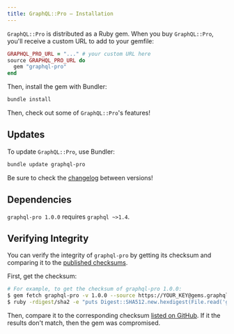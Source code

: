 ```yaml
---
title: GraphQL::Pro — Installation
---
```


`GraphQL::Pro` is distributed as a Ruby gem. When you buy `GraphQL::Pro`, you'll receive a custom URL to add to your gemfile:

```ruby
GRAPHQL_PRO_URL = "..." # your custom URL here
source GRAPHQL_PRO_URL do
  gem "graphql-pro"
end
```

Then, install the gem with Bundler:

```sh
bundle install
```

Then, check out some of `GraphQL::Pro`'s features!

## Updates

To update `GraphQL::Pro`, use Bundler:

```sh
bundle update graphql-pro
```

Be sure to check the [changelog](https://github.com/rmosolgo/graphql-ruby/blob/master/CHANGELOG-pro.md) between versions!

## Dependencies

`graphql-pro 1.0.0` requires `graphql ~>1.4`.

## Verifying Integrity

You can verify the integrity of `graphql-pro` by getting its checksum and comparing it to the [published checksums](https://github.com/rmosolgo/graphql-ruby/blob/master/guides/pro/checksums).

First, get the checksum:

```sh
# For example, to get the checksum of graphql-pro 1.0.0:
$ gem fetch graphql-pro -v 1.0.0 --source https://YOUR_KEY@gems.graphql.pro
$ ruby -rdigest/sha2 -e "puts Digest::SHA512.new.hexdigest(File.read('graphql-pro-1.0.0.gem'))"
```

Then, compare it to the corresponding checksum [listed on GitHub](https://github.com/rmosolgo/graphql-ruby/blob/master/guides/pro/checksums). If it the results don't match, then the gem was compromised.
